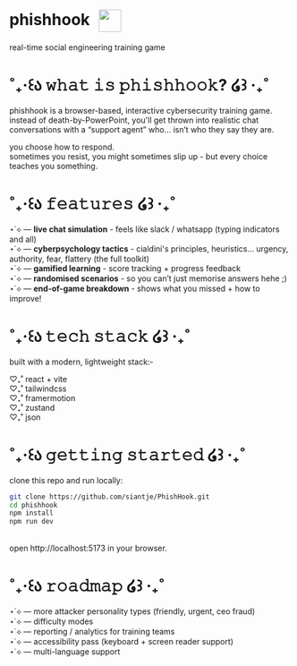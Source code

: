 # phishhook <img src="https://media3.giphy.com/media/v1.Y2lkPTZjMDliOTUyMHNob3Ntd216N2hlbXl6YWkxY21yeGhiemJjbThxZXRyd3F5dXEzNCZlcD12MV9zdGlja2Vyc19zZWFyY2gmY3Q9cw/xd22iKsu0Wn0Q/200.gif" height="40" style="vertical-align: middle; margin-left: 10px;" />
real-time social engineering training game

# ˚₊‧꒰ა 𝚠𝚑𝚊𝚝 𝚒𝚜 𝚙𝚑𝚒𝚜𝚑𝚑𝚘𝚘𝚔? ໒꒱ ‧₊˚
phishhook is a browser-based, interactive cybersecurity training game.​​</br>
instead of death-by-PowerPoint, you'll get thrown into realistic chat conversations with a “support agent” who… isn’t who they say they are.​​</br>

you choose how to respond.​​</br>
sometimes you resist, you might sometimes slip up - but every choice teaches you something.​​</br>

# ˚₊‧꒰ა ​𝚏𝚎𝚊𝚝𝚞𝚛𝚎𝚜 ໒꒱ ‧₊˚
⋆˙⟡ — **live chat simulation** - feels like slack / whatsapp (typing indicators and all) ​​</br>
⋆˙⟡ — **cyberpsychology tactics** - cialdini's principles, heuristics... urgency, authority, fear, flattery (the full toolkit)​​ </br>
⋆˙⟡ — **gamified learning** - score tracking + progress feedback​​ </br>
⋆˙⟡ — **randomised scenarios** - so you can’t just memorise answers hehe ;)  ​​</br>
⋆˙⟡ — **end-of-game breakdown** - shows what you missed + how to improve! ​​</br>

# ˚₊‧꒰ა ​𝚝𝚎𝚌𝚑 𝚜𝚝𝚊𝚌𝚔 ໒꒱ ‧₊˚
built with a modern, lightweight stack:-

♡₊˚ react + vite ​​</br>
♡₊˚ tailwindcss ​​</br>
♡₊˚ framermotion ​​</br>
♡₊˚ zustand ​​</br>
♡₊˚ json ​​</br>

# ˚₊‧꒰ა ​𝚐𝚎𝚝𝚝𝚒𝚗𝚐 𝚜𝚝𝚊𝚛𝚝𝚎𝚍 ໒꒱ ‧₊˚
clone this repo and run locally:
</br>

```bash
git clone https://github.com/siantje/PhishHook.git
cd phishhook
npm install
npm run dev
```
</br>
open http://localhost:5173 in your browser.

# ˚₊‧꒰ა ​𝚛𝚘𝚊𝚍𝚖𝚊𝚙 ໒꒱ ‧₊˚
⋆˙⟡ — more attacker personality types (friendly, urgent, ceo fraud) ​​</br>
⋆˙⟡ — difficulty modes </br>
⋆˙⟡ — reporting / analytics for training teams </br>
⋆˙⟡ — accessibility pass (keyboard + screen reader support) </br>
⋆˙⟡ — multi-language support

